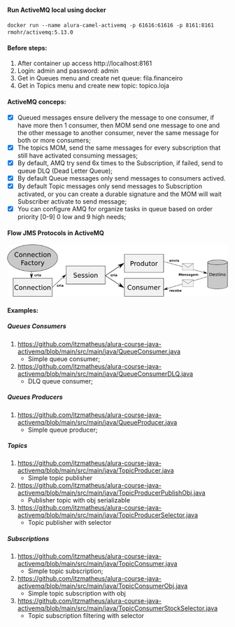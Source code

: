 #### Run ActiveMQ local using docker
```shell
docker run --name alura-camel-activemq -p 61616:61616 -p 8161:8161 rmohr/activemq:5.13.0
```

#### Before steps:

1. After container up access http://localhost:8161
2. Login: admin and password: admin
3. Get in Queues menu and create net queue: fila.financeiro
4. Get in Topics menu and create new topic: topico.loja

#### ActiveMQ conceps:

- [x] Queued messages ensure delivery the message to one consumer, if have more then 1 consumer, then MOM send one message to one and the other message to another consumer, never the same message for both or more consumers;
- [x] The topics MOM, send the same messages for every subscription that still have activated consuming messages;
- [x] By default, AMQ try send 6x times to the Subscription, if failed, send to queue DLQ (Dead Letter Queue);
- [x] By default Queue messages only send messages to consumers actived.
- [x] By default Topic messages only send messages to Subscription activated, or you can create a durable signature and the MOM will wait Subscriber activate to send message;
- [x] You can configure AMQ for organize tasks in queue based on order priority [0-9] 0 low and 9 high needs;

#### Flow JMS Protocols in ActiveMQ

![](imagens/jms-comp.png)

#### Examples:

##### Queues Consumers

1. https://github.com/itzmatheus/alura-course-java-activemq/blob/main/src/main/java/QueueConsumer.java
   - Simple queue consumer;
2. https://github.com/itzmatheus/alura-course-java-activemq/blob/main/src/main/java/QueueConsumerDLQ.java
   - DLQ queue consumer;

##### Queues Producers

1. https://github.com/itzmatheus/alura-course-java-activemq/blob/main/src/main/java/QueueProducer.java
   - Simple queue producer;

##### Topics

1. https://github.com/itzmatheus/alura-course-java-activemq/blob/main/src/main/java/TopicProducer.java
   - Simple topic publisher
2. https://github.com/itzmatheus/alura-course-java-activemq/blob/main/src/main/java/TopicProducerPublishObj.java
   - Publisher topic with obj serializable
3. https://github.com/itzmatheus/alura-course-java-activemq/blob/main/src/main/java/TopicProducerSelector.java
   - Topic publisher with selector

##### Subscriptions

1. https://github.com/itzmatheus/alura-course-java-activemq/blob/main/src/main/java/TopicConsumer.java
   - Simple topic subscription;
2. https://github.com/itzmatheus/alura-course-java-activemq/blob/main/src/main/java/TopicConsumerObj.java
   - Simple topic subscription with obj
3. https://github.com/itzmatheus/alura-course-java-activemq/blob/main/src/main/java/TopicConsumerStockSelector.java
   - Topic subscription filtering with selector